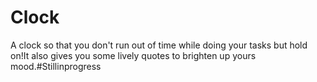 # Clock

A clock so that you don't run out of time while doing your tasks but hold on!It also gives you some lively quotes to brighten up yours mood.#Stillinprogress 
